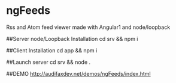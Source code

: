 # ngFeeds
Rss and Atom feed viewer made with Angular1 and node/loopback

##Server node/Loopback Installation
cd srv && npm i

##Client Installation
cd app && npm i

##Launch server
cd srv && node .

##DEMO
http://audifaxdev.net/demos/ngFeeds/index.html
